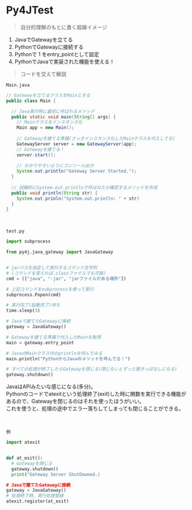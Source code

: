 # Py4JTest
> 自分的理解のもとに書く超雑イメージ
1. JavaでGatewayを立てる 
2. PythonでGatewayに接続する
3. Pythonで 1 をentry_pointとして設定
4. PythonでJavaで実装された機能を使える！

> コードを交えて解説 

`Main.java`
```Java
// Gatewayを立てるクラスをMainとする
public class Main {

  // Java実行時に最初に呼ばれるメソッド
  public static void main(String[] args) {
    // Mainクラスをインスタンス化
    Main app = new Main();
    
    // Gatewayを建てる準備(さっきインスタンス化したMainクラスを代入してる)
    GatewayServer server = new GatewayServer(app);
    // Gatewayを建てる！
    server.start();
    
    // わかりやすいようにコンソール出力
    System.out.println("Gateway Server Started.");
  }
  
  // 試験的にSystem.out.printlnで呼ばれたか確認するメソッドを作成
  public void println(String str) {
    System.out.prinln("System.out.println: " + str)
  }
}
```

<br>

`test.py`
```Python
import subprocess

from py4j.java_gateway import JavaGateway


# jarパスを指定して実行するコマンド文字列
# (コマンドを変えれば.classファイルでも可能)
cmd = (["java", "-jar", "jarファイルがある場所"])

# 上記コマンドをsubprocessを使って実行
subprocess.Popen(cmd)

# 実行完了(起動完了)待ち
time.sleep(3)

# Javaで建てたGatewayに接続
gateway = JavaGateway()

# Gatewayを建てる準備で代入したMainを取得
main = gateway.entry_point

# JavaのMainクラス内のprintlnを呼んでみる
main.println("PythonからJavaのメソッドを呼んでる！")

# すべての処理が終了したらGatewayを閉じる(閉じないとずっと開きっぱなしになる)
gateway.shutdown()
```

JavaはAPIみたいな感じになる(多分)。  
Pythonのコードでatexitという処理終了(exit)した時に関数を実行できる機能があるので、Gatewayを閉じるのはそれを使ったほうがいい。  
これを使うと、処理の途中でエラー落ちしてしまっても閉じることができる。

<br>

`例`
```Python
import atexit


def at_exit():
  # Gatewayを閉じる
  gateway.shutdown()
  print("Gateway Server ShutDowned.)

# Javaで建てたGatewayに接続
gateway = JavaGateway()
# 処理終了時、実行処理登録
atexit.register(at_exit)
```
